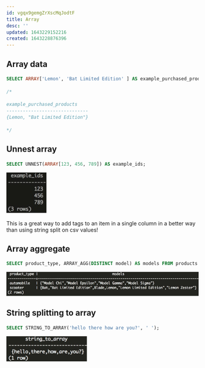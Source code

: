 ```yaml
---
id: vgqx9gemgZrXscMqJodtF
title: Array
desc: ''
updated: 1643229152216
created: 1643228876396
---
```


## Array data

```sql
SELECT ARRAY['Lemon', 'Bat Limited Edition' ] AS example_purchased_products;

/*

example_purchased_products
------------------------------
{Lemon, "Bat Limited Edition"}

*/
```

## Unnest array

```sql
SELECT UNNEST(ARRAY[123, 456, 789]) AS example_ids;
```

![unested array](/assets/images/2022-01-26-12-29-12.png)

This is a great way to add tags to an item in a single column in a better way than using string split on csv values!

## Array aggregate

```sql
SELECT product_type, ARRAY_AGG(DISTINCT model) AS models FROM products GROUP BY 1;
```

![array_agg](/assets/images/2022-01-26-12-31-31.png)

## String splitting to array

```sql
SELECT STRING_TO_ARRAY('hello there how are you?', ' ');
```

![string to array](/assets/images/2022-01-26-12-32-26.png)


